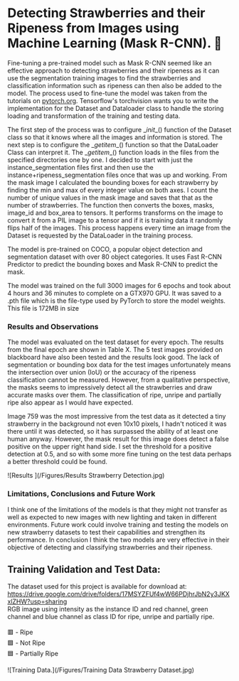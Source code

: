 # Detecting Strawberries and their Ripeness from Images using Machine Learning (Mask R-CNN). 🍓

Fine-tuning a pre-trained model such as Mask R-CNN seemed like an effective approach to detecting strawberries and their ripeness as it can use the segmentation training images to find the strawberries and classification information such as ripeness can then also be added to the model.
The process used to fine-tune the model was taken from the tutorials on [pytorch.org](https://pytorch.org/vision/main/auto_examples/plot_transforms_v2_e2e.html#sphx-glr-auto-examples-plot-transforms-v2-e2e-py).
Tensorflow's torchvision wants you to write the implementation for the Dataset and Dataloader class to handle the storing loading and transformation of the training and testing data.

The first step of the process was to configure \__init__() function of the Dataset class so that it knows where all the images and information is stored. 
The next step is to configure the \__getitem__() function so that the DataLoader Class can interpret it. 
The \__getitem__() function loads in the files from the specified directories one by one. I decided to start with just the instance_segmentation files first and then use the instance+ripeness_segmentation files once that was up and working. From the mask image I calculated the bounding boxes for each strawberry by finding the min and max of every integer value on both axes. I count the number of unique values in the mask image and saves that that as the number of strawberries. 
The function then converts the boxes, masks, image_id and box_area to tensors.
It performs transforms on the image to convert it from a PIL image to a tensor and if it is training data it randomly flips half of the images. This process happens every time an image from the Dataset is requested by the DataLoader in the training process.

The model is pre-trained on COCO, a popular object detection and segmentation dataset with over 80 object categories.
It uses Fast R-CNN Predictor to predict the bounding boxes and Mask R-CNN to predict the mask.

The model was trained on the full 3000 images for 6 epochs and took about 4 hours and 36 minutes to complete on a GTX970 GPU. It was saved to a .pth file which is the file-type used by PyTorch to store the model weights. This file is 172MB in size 

### Results and Observations
The model was evaluated on the test dataset for every epoch. The results from the final epoch are shown in Table X. The 5 test images provided on blackboard have also been tested and the results look good. The lack of segmentation or bounding box data for the test images unfortunately means the intersection over union (IoU) or the accuracy of the ripeness classification cannot be measured. However, from a qualitative perspective, the masks seems to impressively detect all the strawberries and draw accurate masks over them. The classification of ripe, unripe and partially ripe also appear as I would have expected.

Image 759 was the most impressive from the test data as it detected a tiny strawberry in the background not even 10x10 pixels, I hadn't noticed it was there until it was detected, so it has surpassed the ability of at least one human anyway. However, the mask result for this image does detect a false positive on the upper right hand side. I set the threshold for a positive detection at 0.5, and so with some more fine tuning on the test data perhaps a better threshold could be found. 

![Results ](/Figures/Results Strawberry Detection.jpg)
### Limitations, Conclusions and Future Work
I think one of the limitations of the models is that they might not transfer as well as expected to new images with new lighting and taken in different environments. Future work could involve training and testing the models on new strawberry datasets to test their capabilities and strengthen its performance.
In conclusion I think the two models are very effective in their objective of detecting and classifying strawberries and their ripeness.


## Training Validation and Test Data:
The dataset used for this project is available for download at: <br/>
https://drive.google.com/drive/folders/17MSYZFUf4wW66PDjhrJbN2y3JKXxlZHW?usp=sharing <br/>
RGB image using intensity as the instance ID and red channel, green channel and blue channel as class ID for ripe, unripe and partially ripe. <br/> 
<br/>
🟥 - Ripe <br/>
🟩 - Not Ripe <br/>
🟦 - Partially Ripe <br/>

![Training Data.](/Figures/Training Data Strawberry Dataset.jpg)
